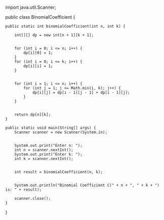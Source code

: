 import java.util.Scanner;

public class BinomialCoefficient {

    
    public static int binomialCoefficient(int n, int k) {
        
        int[][] dp = new int[n + 1][k + 1];

        
        for (int i = 0; i <= n; i++) {
            dp[i][0] = 1;
        }
        for (int i = 0; i <= k; i++) {
            dp[i][i] = 1;
        }

        
        for (int i = 1; i <= n; i++) {
            for (int j = 1; j <= Math.min(i, k); j++) {
                dp[i][j] = dp[i - 1][j - 1] + dp[i - 1][j];
            }
        }

        
        return dp[n][k];
    }

    public static void main(String[] args) {
        Scanner scanner = new Scanner(System.in);

        
        System.out.print("Enter n: ");
        int n = scanner.nextInt();
        System.out.print("Enter k: ");
        int k = scanner.nextInt();

        
        int result = binomialCoefficient(n, k);

        
        System.out.println("Binomial Coefficient C(" + n + ", " + k + ") is: " + result);

        scanner.close();
    }
}